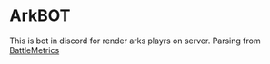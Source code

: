 # ArkBOT
This is bot in discord for render arks playrs on server.
Parsing from [BattleMetrics](https://www.battlemetrics.com/servers/ark)
